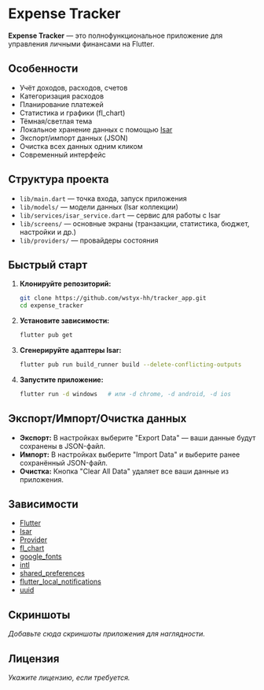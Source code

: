 # Expense Tracker

**Expense Tracker** — это полнофункциональное приложение для управления личными финансами на Flutter.

## Особенности

- Учёт доходов, расходов, счетов
- Категоризация расходов
- Планирование платежей
- Статистика и графики (fl_chart)
- Тёмная/светлая тема
- Локальное хранение данных с помощью [Isar](https://isar.dev/)
- Экспорт/импорт данных (JSON)
- Очистка всех данных одним кликом
- Современный интерфейс

## Структура проекта

- `lib/main.dart` — точка входа, запуск приложения
- `lib/models/` — модели данных (Isar коллекции)
- `lib/services/isar_service.dart` — сервис для работы с Isar
- `lib/screens/` — основные экраны (транзакции, статистика, бюджет, настройки и др.)
- `lib/providers/` — провайдеры состояния

## Быстрый старт

1. **Клонируйте репозиторий:**
   ```sh
   git clone https://github.com/wstyx-hh/tracker_app.git
   cd expense_tracker
   ```

2. **Установите зависимости:**
   ```sh
   flutter pub get
   ```

3. **Сгенерируйте адаптеры Isar:**
   ```sh
   flutter pub run build_runner build --delete-conflicting-outputs
   ```

4. **Запустите приложение:**
   ```sh
   flutter run -d windows   # или -d chrome, -d android, -d ios
   ```

## Экспорт/Импорт/Очистка данных

- **Экспорт:** В настройках выберите "Export Data" — ваши данные будут сохранены в JSON-файл.
- **Импорт:** В настройках выберите "Import Data" и выберите ранее сохранённый JSON-файл.
- **Очистка:** Кнопка "Clear All Data" удаляет все ваши данные из приложения.

## Зависимости

- [Flutter](https://flutter.dev/)
- [Isar](https://isar.dev/)
- [Provider](https://pub.dev/packages/provider)
- [fl_chart](https://pub.dev/packages/fl_chart)
- [google_fonts](https://pub.dev/packages/google_fonts)
- [intl](https://pub.dev/packages/intl)
- [shared_preferences](https://pub.dev/packages/shared_preferences)
- [flutter_local_notifications](https://pub.dev/packages/flutter_local_notifications)
- [uuid](https://pub.dev/packages/uuid)

## Скриншоты

_Добавьте сюда скриншоты приложения для наглядности._

## Лицензия

_Укажите лицензию, если требуется._
